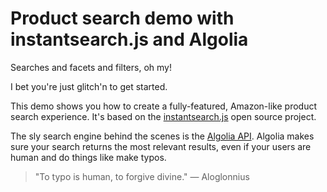 Product search demo with instantsearch.js and Algolia
=========================

Searches and facets and filters, oh my!

I bet you're just glitch'n to get started.

This demo shows you how to create a fully-featured, Amazon-like product search experience. It's based on the [instantsearch.js](https://community.algolia.com/instantsearch.js/) open source project.

The sly search engine behind the scenes is the [Algolia API](https://algolia.com/). Algolia makes sure your search returns the most relevant results, even if your users are human and do things like make typos.

> "To typo is human, to forgive divine." — Aloglonnius

